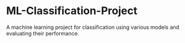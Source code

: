 # ML-Classification-Project
A machine learning project for classification using various models and evaluating their performance.
